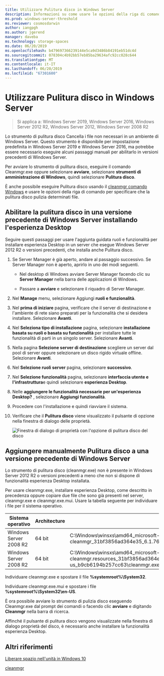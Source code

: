 ```yaml
---
title: Utilizzare Pulitura disco in Windows Server
description: Informazioni su come usare le opzioni della riga di comando per configurare lo strumento di pulitura disco (Cleanmgr.exe) per pulire automaticamente determinati file.
ms.prod: windows-server-threshold
ms.reviewer: cosmosdarwin
author: iangpgh
ms.author: jgerend
manager: daveba
ms.technology: storage-spaces
ms.date: 06/20/2019
ms.openlocfilehash: b479697366239144e5ca9d3486b84191eb51dc4d
ms.sourcegitcommit: 078304c4b92bb57eb85ba29634afc92cc028c644
ms.translationtype: MT
ms.contentlocale: it-IT
ms.lasthandoff: 06/20/2019
ms.locfileid: "67301600"
---
```

# <a name="using-disk-cleanup-on-windows-server"></a>Utilizzare Pulitura disco in Windows Server

> Si applica a: Windows Server 2019, Windows Server 2016, Windows Server 2012 R2, Windows Server 2012, Windows Server 2008 R2

Lo strumento di pulitura disco Cancella i file non necessari in un ambiente di Windows Server. Questo strumento è disponibile per impostazione predefinita in Windows Server 2019 e Windows Server 2016, ma potrebbe essere necessario eseguire alcuni passaggi manuali per abilitarlo in versioni precedenti di Windows Server.

Per avviare lo strumento di pulitura disco, eseguire il comando Cleanmgr.exe oppure selezionare **avviare**, selezionare **strumenti di amministrazione di Windows**, quindi selezionare **Pulitura disco**.

È anche possibile eseguire Pulitura disco usando il [cleanmgr comando Windows](../../administration/windows-commands/clean-mgr.md) e usare le opzioni della riga di comando per specificare che la pulitura disco pulizia determinati file.

## <a name="enable-disk-cleanup-on-an-earlier-version-of-windows-server-by-installing-the-desktop-experience"></a>Abilitare la pulitura disco in una versione precedente di Windows Server installando l'esperienza Desktop

Seguire questi passaggi per usare l'aggiunta guidata ruoli e funzionalità per installare esperienza Desktop in un server che esegue Windows Server 2012 R2 o versioni precedenti, che installa anche Pulitura disco.

1. Se Server Manager è già aperto, andare al passaggio successivo. Se Server Manager non è aperto, aprirlo in uno dei modi seguenti.

   - Nel desktop di Windows avviare Server Manager facendo clic su **Server Manager** nella barra delle applicazioni di Windows.

   - Passare a **avviare** e selezionare il riquadro di Server Manager.

1. Nel **Manage** menu, selezionare Aggiungi **ruoli e funzionalità**.

1. Nel **prima di iniziare** pagina, verificare che il server di destinazione e l'ambiente di rete siano preparati per la funzionalità che si desidera installare. Selezionare **Avanti**.

1. Nel **Seleziona tipo di installazione** pagina, selezionare **installazione basata su ruoli o basata su funzionalità** per installare tutte le funzionalità di parti in un singolo server. Selezionare **Avanti**.

1. Nella pagina **Selezione server di destinazione** scegliere un server dal pool di server oppure selezionare un disco rigido virtuale offline. Selezionare **Avanti**.

1. Nel **Selezione ruoli server** pagina, selezionare **successivo**.

1. Nel **Selezione funzionalità** pagina, selezionare **interfaccia utente e l'infrastruttura**e quindi selezionare **esperienza Desktop**.

1. Nelle **aggiungere le funzionalità necessarie per un'esperienza Desktop?** , selezionare **Aggiungi funzionalità**.

1. Procedere con l'installazione e quindi riavviare il sistema.

1. Verificare che il **Pulitura disco** viene visualizzato il pulsante di opzione nella finestra di dialogo delle proprietà.

   ![Finestra di dialogo di proprietà con l'opzione di pulitura disco del disco](media/diskpropswcleanup.png)

## <a name="manually-add-disk-cleanup-to-an-earlier-version-of-windows-server"></a>Aggiungere manualmente Pulitura disco a una versione precedente di Windows Server

Lo strumento di pulitura disco (cleanmgr.exe) non è presente in Windows Server 2012 R2 o versioni precedenti a meno che non si dispone di funzionalità esperienza Desktop installata.

Per usare cleanmgr.exe, installare esperienza Desktop, come descritto in precedenza oppure copiare due file che sono già presenti nel server, cleanmgr.exe e cleanmgr.exe.mui. Usare la tabella seguente per individuare i file per il sistema operativo.

| Sistema operativo  | Architecture  | Percorso file  |
| ----------------- | -------------- | --------------- |
| Windows Server 2008 R2 | 64 bit | C:\Windows\winsxs\amd64_microsoft-windows-cleanmgr_31bf3856ad364e35_6.1.7600.16385_none_c9392808773cd7da\cleanmgr.exe 
| Windows Server 2008 R2 | 64 bit | C:\Windows\winsxs\amd64_microsoft-windows-cleanmgr.resources_31bf3856ad364e35_6.1.7600.16385_en-us_b9cb6194b257cc63\cleanmgr.exe.mui |

Individuare cleanmgr.exe e spostare il file **%systemroot%\System32**.

Individuare cleanmgr.exe.mui e spostare i file **%systemroot%\System32\en-US**.

È ora possibile avviare lo strumento di pulizia disco eseguendo Cleanmgr.exe dal prompt dei comandi o facendo clic **avviare** e digitando **Cleanmgr** nella barra di ricerca.

Affinché il pulsante di pulitura disco vengono visualizzate nella finestra di dialogo proprietà del disco, è necessario anche installare la funzionalità esperienza Desktop.

## <a name="additional-references"></a>Altri riferimenti

[Liberare spazio nell'unità in Windows 10](https://support.microsoft.com/en-us/help/12425/windows-10-free-up-drive-space)

[cleanmgr](../../administration/windows-commands/clean-mgr.md)
